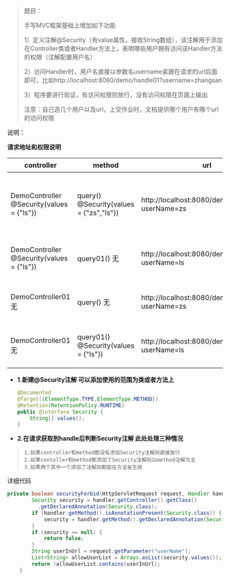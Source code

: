 > 题目：
>
> 手写MVC框架基础上增加如下功能
>
> 1）定义注解@Security（有value属性，接收String数组），该注解用于添加在Controller类或者Handler方法上，表明哪些用户拥有访问该Handler方法的权限（注解配置用户名）
>
> 2）访问Handler时，用户名直接以参数名username紧跟在请求的url后面即可，比如http://localhost:8080/demo/handle01?username=zhangsan
>
> 3）程序要进行验证，有访问权限则放行，没有访问权限在页面上输出
>
> 注意：自己造几个用户以及url，上交作业时，文档提供哪个用户有哪个url的访问权限

说明：



**请求地址和权限说明**

| controller                                | method                                  | url                                              | 说明                     |
| ----------------------------------------- | --------------------------------------- | ------------------------------------------------ | ------------------------ |
| DemoController @Security(values = {"ls"}) | query() @Security(values = {"zs","ls"}) | http://localhost:8080/demo/query?userName=zs     | zs，ls两个用户有访问权限 |
| DemoController @Security(values = {"ls"}) | query01() 无                            | http://localhost:8080/demo/query01?userName=ls   | 只有ls有访问权限         |
| DemoController01 无                       | query() 无                              | http://localhost:8080/demo01/query?userName=zs   | 所用用户都有权限         |
| DemoController01 无                       | query01()  @Security(values = {"ls"})   | http://localhost:8080/demo01/query01?userName=ls | 只有ls有访问权限         |



- **1.新建@Security注解 可以添加使用的范围为类或者方法上**

  ```java
  @Documented
  @Target({ElementType.TYPE,ElementType.METHOD})
  @Retention(RetentionPolicy.RUNTIME)
  public @interface Security {
      String[] values();
  }
  
  ```

  



- **2.在请求获取到handle后判断Security注解 此处处理三种情况**

>```
>1.如果controller和method都没有添加Security注解则直接放行
>2.如果contoller和method都添加了Security注解则以method注解为主
>3.如果两个其中一个添加了注解则都能在方法省生效
>```

详细代码

```java
private boolean securityForbid(HttpServletRequest request, Handler handler) {
        Security security = handler.getController().getClass()
          .getDeclaredAnnotation(Security.class);
        if (handler.getMethod().isAnnotationPresent(Security.class)) {
            security = handler.getMethod().getDeclaredAnnotation(Security.class);
        }
        if (security == null) {
            return false;
        }
        String userInUrl = request.getParameter("userName");
        List<String> allowUserList = Arrays.asList(security.values());
        return !allowUserList.contains(userInUrl);
    }
```

